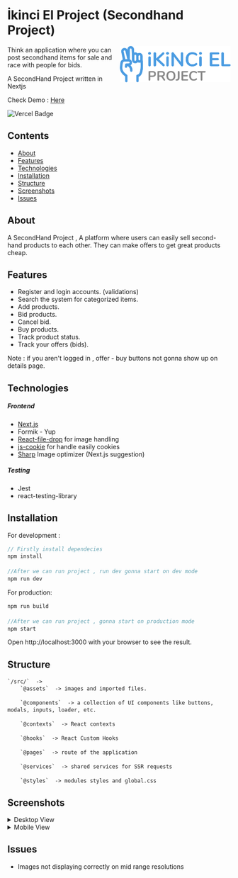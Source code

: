 # İkinci El Project (Secondhand Project)

[<img src="./src/assets/images/logo.svg" align="right" width="250">](https://ikinci-el-batusan.vercel.app/)

Think an application where you can post secondhand items for sale and race with people for bids.

A SecondHand Project written in Nextjs

Check Demo : [Here](https://ikinci-el-batusan.vercel.app/ "Here")

![Vercel Badge](https://therealsujitk-vercel-badge.vercel.app/?app=ikinci-el-project&style=for-the-badge&logo=false "Vercel")

## Contents

- [About](#about)
- [Features](#features)
- [Technologies](#technologies)
- [Installation](#installation)
- [Structure](#structure)
- [Screenshots](#screenshots)
- [Issues](#issues)

## About

A SecondHand Project , A platform where users can easily sell second-hand products to each other. They can make offers to get great products cheap.

## Features

- Register and login accounts. (validations)
- Search the system for categorized items.
- Add products.
- Bid products.
- Cancel bid.
- Buy products.
- Track product status.
- Track your offers (bids).

Note : if you aren't logged in , offer - buy buttons not gonna show up on details page.

## Technologies

##### Frontend

- [Next.js](https://nextjs.org/ "Next.js")
- Formik - Yup
- [React-file-drop](https://www.npmjs.com/package/react-file-drop "React-file-drop") for image handling
- [js-cookie](https://www.npmjs.com/package/js-cookie "js-cookie") for handle easily cookies
- [Sharp](https://www.npmjs.com/package/sharp "Sharp") Image optimizer (Next.js suggestion)

##### Testing

- Jest
- react-testing-library

## Installation

For development :

```javascript
// Firstly install dependecies
npm install

//After we can run project , run dev gonna start on dev mode
npm run dev
```

For production:

```javascript
npm run build

//After we can run project , gonna start on production mode
npm start
```

Open http://localhost:3000 with your browser to see the result.

## Structure

    `/src/`  ->
        `@assets`  -> images and imported files.

        `@components`  -> a collection of UI components like buttons, modals, inputs, loader, etc.

        `@contexts`  -> React contexts

        `@hooks`  -> React Custom Hooks

        `@pages`  -> route of the application

        `@services`  -> shared services for SSR requests

        `@styles`  -> modules styles and global.css

## Screenshots

<details>
  <summary>Desktop View</summary>
  
  [![Main view](./readme-images/desktop-index.png "Main view")](./readme-images/desktop-index.png "Main view")

[![detail view](./readme-images/desktop-detail.png "detail view")](./readme-images/desktop-detail.png "detail view")

[![login view](./readme-images/desktop-login.png "login view")](./readme-images/desktop-login.png "login view")

</details>

<details>
  <summary>Mobile View</summary>
  
  [![Main view](./readme-images/mobile-index.png "mobile view")](./readme-images/mobile-index.png "Main view")

[![detail view](./readme-images/mobile-detail.png "mobile view")](./readme-images/mobile-detail.png "detail view")

[![login view](./readme-images/mobile-login.png "mobile view")](./readme-images/mobile-login.png "mobile view")

</details>

## Issues

- Images not displaying correctly on mid range resolutions
